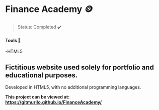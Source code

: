 # Finance Academy 🪙

> Status: Completed ✔️

#### Tools 🔧
-HTML5

## Fictitious website used solely for portfolio and educational purposes. <br>
Developed in HTML5, with no additional programming languages.

**This project can be viewed at: https://gitmurilo.github.io/FinanceAcademy/**
